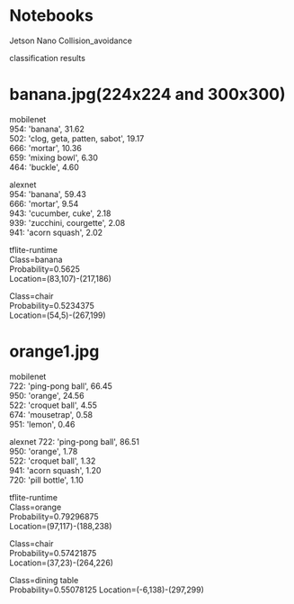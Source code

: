 # Notebooks
Jetson Nano
Collision_avoidance

classification results

banana.jpg(224x224 and 300x300)
===
mobilenet  
954: 'banana', 				31.62  
502: 'clog, geta, patten, sabot', 19.17  
666: 'mortar', 				10.36  
659: 'mixing bowl', 			6.30  
464: 'buckle', 				4.60

alexnet  
954: 'banana', 			59.43  
666: 'mortar', 			9.54  
943: 'cucumber, cuke', 	2.18  
939: 'zucchini, courgette', 	2.08  
941: 'acorn squash', 		2.02  

tflite-runtime  
Class=banana  
Probability=0.5625  
Location=(83,107)-(217,186)  

Class=chair  
Probability=0.5234375  
Location=(54,5)-(267,199)  

orange1.jpg
===
mobilenet  
722: 'ping-pong ball', 	66.45  
950: 'orange', 		24.56  
522: 'croquet ball', 	4.55  
674: 'mousetrap', 	0.58  
951: 'lemon', 			0.46

alexnet
722: 'ping-pong ball', 	86.51  
950: 'orange', 		1.78  
522: 'croquet ball', 	1.32  
941: 'acorn squash', 	1.20  
720: 'pill bottle', 		1.10  

tflite-runtime  
Class=orange  
Probability=0.79296875  
Location=(97,117)-(188,238)  

Class=chair  
Probability=0.57421875  
Location=(37,23)-(264,226)  

Class=dining table  
Probability=0.55078125
Location=(-6,138)-(297,299)  

